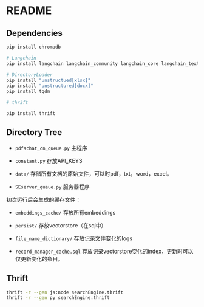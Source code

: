 # README

## Dependencies

```bash
pip install chromadb

# Langchain
pip install langchain langchain_community langchain_core langchain_text_splitters langchain_chroma

# DirectoryLoader
pip install "unstructued[xlsx]"
pip install "unstructured[docx]"
pip install tqdm

# thrift

pip install thrift
```

## Directory Tree

- `pdfschat_cn_queue.py` 主程序

- `constant.py` 存放API_KEYS

- `data/` 存储所有文档的原始文件，可以时pdf，txt，word，excel。

- `SEserver_queue.py` 服务器程序

初次运行后会生成的缓存文件：

- `embeddings_cache/` 存放所有embeddings

- `persist/` 存放vectorstore（在sql中）

- `file_name_dictionary/` 存放记录文件变化的logs

- `record_manager_cache.sql` 存放记录vectorstore变化的index，更新时可以仅更新变化的条目。

## Thrift

```bash
thrift -r --gen js:node searchEngine.thrift
thrift -r --gen py searchEngine.thrift
```

